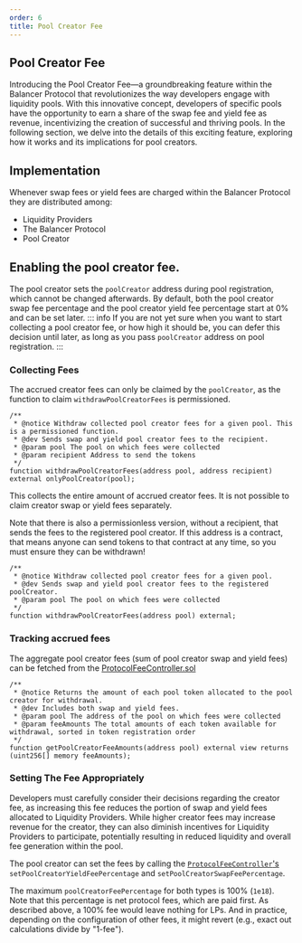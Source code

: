 ```yaml
---
order: 6
title: Pool Creator Fee
---
```

## Pool Creator Fee

Introducing the Pool Creator Fee—a groundbreaking feature within the Balancer Protocol that revolutionizes the way developers engage with liquidity pools. With this innovative concept, developers of specific pools have the opportunity to earn a share of the swap fee and yield fee as revenue, incentivizing the creation of successful and thriving pools. In the following section, we delve into the details of this exciting feature, exploring how it works and its implications for pool creators.

## Implementation

Whenever swap fees or yield fees are charged within the Balancer Protocol they are distributed among:

* Liquidity Providers
* The Balancer Protocol
* Pool Creator

## Enabling the pool creator fee.

The pool creator sets the `poolCreator` address during pool registration, which cannot be changed afterwards. By default, both the pool creator swap fee percentage and the pool creator yield fee percentage start at 0% and can be set later.
::: info
If you are not yet sure when you want to start collecting a pool creator fee, or how high it should be, you can defer this decision until later, as long as you pass `poolCreator` address on pool registration.
:::

### Collecting Fees

The accrued creator fees can only be claimed by the `poolCreator`, as the function to claim `withdrawPoolCreatorFees` is permissioned.

```solidity
/**
 * @notice Withdraw collected pool creator fees for a given pool. This is a permissioned function.
 * @dev Sends swap and yield pool creator fees to the recipient.
 * @param pool The pool on which fees were collected
 * @param recipient Address to send the tokens
 */
function withdrawPoolCreatorFees(address pool, address recipient) external onlyPoolCreator(pool);
```
This collects the entire amount of accrued creator fees. It is not possible to claim creator swap or yield fees separately.

Note that there is also a permissionless version, without a recipient, that sends the fees to the registered pool creator. If this address is a contract, that means anyone can send tokens to that contract at any time, so you must ensure they can be withdrawn!

```solidity
/**
 * @notice Withdraw collected pool creator fees for a given pool.
 * @dev Sends swap and yield pool creator fees to the registered poolCreator.
 * @param pool The pool on which fees were collected
 */
function withdrawPoolCreatorFees(address pool) external;
```

### Tracking accrued fees

The aggregate pool creator fees (sum of pool creator swap and yield fees) can be fetched from the [ProtocolFeeController.sol](https://github.com/balancer/balancer-v3-monorepo/blob/main/pkg/vault/contracts/ProtocolFeeController.sol)
```solidity
/**
 * @notice Returns the amount of each pool token allocated to the pool creator for withdrawal.
 * @dev Includes both swap and yield fees.
 * @param pool The address of the pool on which fees were collected
 * @param feeAmounts The total amounts of each token available for withdrawal, sorted in token registration order
 */
function getPoolCreatorFeeAmounts(address pool) external view returns (uint256[] memory feeAmounts);
```

### Setting The Fee Appropriately

Developers must carefully consider their decisions regarding the creator fee, as increasing this fee reduces the portion of swap and yield fees allocated to Liquidity Providers. While higher creator fees may increase revenue for the creator, they can also diminish incentives for Liquidity Providers to participate, potentially resulting in reduced liquidity and overall fee generation within the pool.

The pool creator can set the fees by calling the [`ProtocolFeeController`'s](https://github.com/balancer/balancer-v3-monorepo/blob/main/pkg/vault/contracts/ProtocolFeeController.sol) `setPoolCreatorYieldFeePercentage` and  `setPoolCreatorSwapFeePercentage`.

The maximum `poolCreatorFeePercentage` for both types is 100% (`1e18`). Note that this percentage is net protocol fees, which are paid first. As described above, a 100% fee would leave nothing for LPs. And in practice, depending on the configuration of other fees, it might revert (e.g., exact out calculations divide by "1-fee").